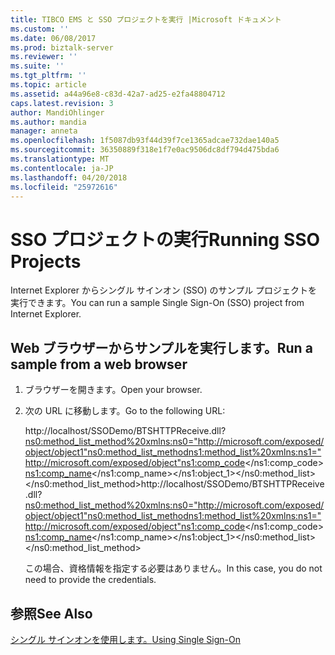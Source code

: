 ```yaml
---
title: TIBCO EMS と SSO プロジェクトを実行 |Microsoft ドキュメント
ms.custom: ''
ms.date: 06/08/2017
ms.prod: biztalk-server
ms.reviewer: ''
ms.suite: ''
ms.tgt_pltfrm: ''
ms.topic: article
ms.assetid: a44a96e8-c83d-42a7-ad25-e2fa48804712
caps.latest.revision: 3
author: MandiOhlinger
ms.author: mandia
manager: anneta
ms.openlocfilehash: 1f5087db93f44d39f7ce1365adcae732dae140a5
ms.sourcegitcommit: 36350889f318e1f7e0ac9506dc8df794d475bda6
ms.translationtype: MT
ms.contentlocale: ja-JP
ms.lasthandoff: 04/20/2018
ms.locfileid: "25972616"
---
```

# <a name="running-sso-projects"></a><span data-ttu-id="48b44-102">SSO プロジェクトの実行</span><span class="sxs-lookup"><span data-stu-id="48b44-102">Running SSO Projects</span></span>
<span data-ttu-id="48b44-103">Internet Explorer からシングル サインオン (SSO) のサンプル プロジェクトを実行できます。</span><span class="sxs-lookup"><span data-stu-id="48b44-103">You can run a sample Single Sign-On (SSO) project from Internet Explorer.</span></span>  
  
## <a name="run-a-sample-from-a-web-browser"></a><span data-ttu-id="48b44-104">Web ブラウザーからサンプルを実行します。</span><span class="sxs-lookup"><span data-stu-id="48b44-104">Run a sample from a web browser</span></span>
  
1.  <span data-ttu-id="48b44-105">ブラウザーを開きます。</span><span class="sxs-lookup"><span data-stu-id="48b44-105">Open your browser.</span></span>  
  
2.  <span data-ttu-id="48b44-106">次の URL に移動します。</span><span class="sxs-lookup"><span data-stu-id="48b44-106">Go to the following URL:</span></span>  
  
     <span data-ttu-id="48b44-107">http://localhost/SSODemo/BTSHTTPReceive.dll?<ns0:method_list_method%20xmlns:ns0="http://microsoft.com/exposed/object/object1"><ns0:method_list_method><ns1:method_list%20xmlns:ns1="http://microsoft.com/exposed/object"><ns1:comp_code></ns1:comp_code><ns1:comp_name></ns1:comp_name></ns1:object_1></ns0:method_list></ns0:method_list_method></span><span class="sxs-lookup"><span data-stu-id="48b44-107">http://localhost/SSODemo/BTSHTTPReceive.dll?<ns0:method_list_method%20xmlns:ns0="http://microsoft.com/exposed/object/object1"><ns0:method_list_method><ns1:method_list%20xmlns:ns1="http://microsoft.com/exposed/object"><ns1:comp_code></ns1:comp_code><ns1:comp_name></ns1:comp_name></ns1:object_1></ns0:method_list></ns0:method_list_method></span></span>  
  
     <span data-ttu-id="48b44-108">この場合、資格情報を指定する必要はありません。</span><span class="sxs-lookup"><span data-stu-id="48b44-108">In this case, you do not need to provide the credentials.</span></span>  
  
## <a name="see-also"></a><span data-ttu-id="48b44-109">参照</span><span class="sxs-lookup"><span data-stu-id="48b44-109">See Also</span></span>  
 [<span data-ttu-id="48b44-110">シングル サインオンを使用します。</span><span class="sxs-lookup"><span data-stu-id="48b44-110">Using Single Sign-On</span></span>](../core/using-single-sign-on4.md)